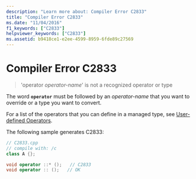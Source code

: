```yaml
---
description: "Learn more about: Compiler Error C2833"
title: "Compiler Error C2833"
ms.date: "11/04/2016"
f1_keywords: ["C2833"]
helpviewer_keywords: ["C2833"]
ms.assetid: b9418ce1-e2ee-4599-8959-6fde89c27569
---
```

# Compiler Error C2833

> 'operator *operator-name*' is not a recognized operator or type

The word **`operator`** must be followed by an *operator-name* that you want to override or a type you want to convert.

For a list of the operators that you can define in a managed type, see [User-defined Operators](../../dotnet/user-defined-operators-cpp-cli.md).

The following sample generates C2833:

```cpp
// C2833.cpp
// compile with: /c
class A {};

void operator ::* ();   // C2833
void operator :: ();   // OK
```
